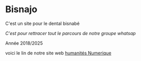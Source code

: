 # Bisnajo
C'est un site pour le dental bisnabé

*C'est pour rettracer tout le parcours de notre groupe whatsap*

Année 2018/2025

voici le lin de notre site web [ humanités Numerique](https://humanites-numeriques.univ-paris8.fr/)
